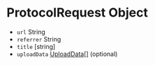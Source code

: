 # ProtocolRequest Object

* `url` String
* `referrer` String
* `title` [string]
* `uploadData` [UploadData[]](upload-data.md) (optional)
